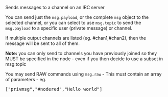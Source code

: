 Sends messages to a channel on an IRC server

You can send just the `msg.payload`, or the complete `msg` object to the selected channel, or you can select to use `msg.topic` to send the `msg.payload` to a specific user (private message) or channel.

If multiple output channels are listed (eg. #chan1,#chan2), then the message will be sent to all of them.

**Note:** you can only send to channels you have previously joined so they MUST be specified in the node - even if you then decide to use a subset in msg.topic

You may send RAW commands using `msg.raw` - This must contain an array of parameters - eg.

<pre>["privmsg","#nodered","Hello world"]</pre>